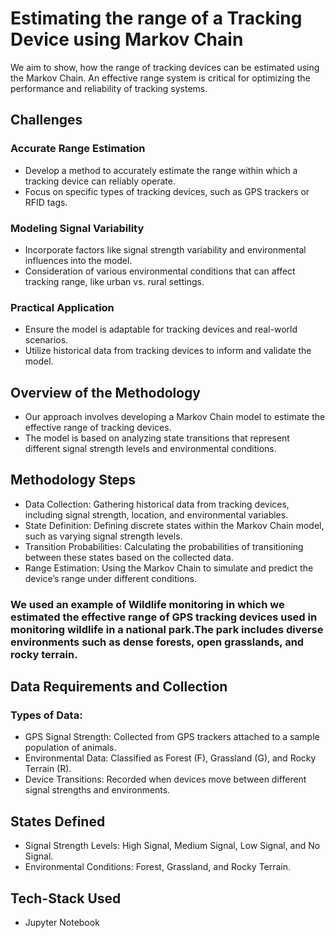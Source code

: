 # Estimating the range of a Tracking Device using Markov Chain

We aim to show, how the range of tracking devices can be estimated using the Markov Chain.
An effective range system is critical for optimizing the performance and reliability of tracking systems.

## Challenges

### Accurate Range Estimation
- Develop a method to accurately estimate the range within which a tracking device can reliably operate.
- Focus on specific types of tracking devices, such as GPS trackers or RFID tags.

### Modeling Signal Variability
- Incorporate factors like signal strength variability and environmental influences into the model.
- Consideration of various environmental conditions that can affect tracking range, like urban vs. rural settings.

### Practical Application
- Ensure the model is adaptable for tracking devices and real-world scenarios.
- Utilize historical data from tracking devices to inform and validate the model.

## Overview of the Methodology
- Our approach involves developing a Markov Chain model to estimate the effective range of tracking devices.
- The model is based on analyzing state transitions that represent different signal strength levels and environmental conditions.

## Methodology Steps
- Data Collection: Gathering historical data from tracking devices, including signal strength, location, and environmental variables.
- State Definition: Defining discrete states within the Markov Chain model, such as varying signal strength levels.
- Transition Probabilities: Calculating the probabilities of transitioning between these states based on the collected data.
- Range Estimation: Using the Markov Chain to simulate and predict the device’s range under different conditions.

### We used an example of Wildlife monitoring in which we estimated the effective range of GPS tracking devices used in monitoring wildlife in a national park.The park includes diverse environments such as dense forests, open grasslands, and rocky terrain.

## Data Requirements and Collection
### Types of Data:
- GPS Signal Strength: Collected from GPS trackers attached to a sample population of animals.
- Environmental Data: Classified as Forest (F), Grassland (G), and Rocky Terrain (R).
- Device Transitions: Recorded when devices move between different signal strengths and environments.

## States Defined
- Signal Strength Levels: High Signal, Medium Signal, Low Signal, and No Signal.
- Environmental Conditions: Forest, Grassland, and Rocky Terrain.

## Tech-Stack Used
- Jupyter Notebook
